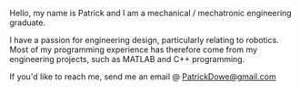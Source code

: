Hello, my name is Patrick and I am a mechanical / mechatronic engineering graduate. 

I have a passion for engineering design, particularly relating to robotics. Most of my programming experience has therefore come from my engineering projects,
such as MATLAB and C++ programming.

If you'd like to reach me, send me an email @ PatrickDowe@gmail.com

<!---
Farboid/Farboid is a ✨ special ✨ repository because its `README.md` (this file) appears on your GitHub profile.
You can click the Preview link to take a look at your changes.
--->
